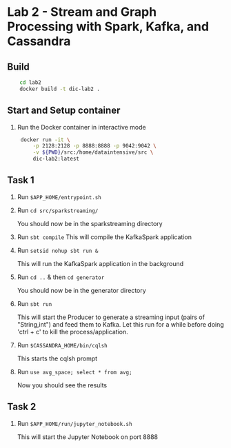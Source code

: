 # Lab 2 - Stream and Graph Processing with Spark, Kafka, and Cassandra

## Build

```bash
    cd lab2
    docker build -t dic-lab2 .
```

## Start and Setup container

1. Run the Docker container in interactive mode

   ```bash
    docker run -it \
        -p 2128:2128 -p 8888:8888 -p 9042:9042 \
        -v ${PWD}/src:/home/dataintensive/src \
        dic-lab2:latest
    ```

## Task 1

1. Run `$APP_HOME/entrypoint.sh`

2. Run `cd src/sparkstreaming/`

    You should now be in the sparkstreaming directory

3. Run `sbt compile`
    This will compile the KafkaSpark application

4. Run `setsid nohup sbt run &`

    This will run the KafkaSpark application in the background

5. Run `cd ..` & then `cd generator`

    You should now be in the generator directory

6. Run `sbt run`

    This will start the Producer to generate a streaming input (pairs of "String,int") and feed them to Kafka.
    Let this run for a while before doing 'ctrl + c' to kill the process/application.

7. Run `$CASSANDRA_HOME/bin/cqlsh`

    This starts the cqlsh prompt

8. Run `use avg_space; select * from avg;`

    Now you should see the results

## Task 2

1. Run `$APP_HOME/run/jupyter_notebook.sh`

    This will start the Jupyter Notebook on port 8888

